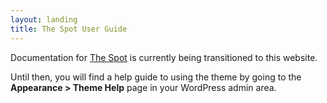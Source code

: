 ```yaml
---
layout: landing
title: The Spot User Guide
---
```

Documentation for [The Spot](http://themeofthecrop.com/theme/the-spot/) is currently being transitioned to this website.

Until then, you will find a help guide to using the theme by going to the **Appearance > Theme Help** page in your WordPress admin area.

